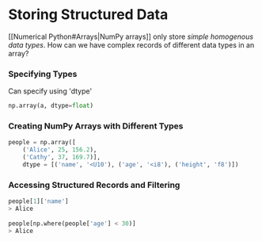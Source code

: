 # Storing Structured Data
[[Numerical Python#Arrays|NumPy arrays]] only store *simple homogenous data types*.
How can we have complex records of different data types in an array?

### Specifying Types
Can specify using 'dtype'
```python 
np.array(a, dtype=float)
```
### Creating NumPy Arrays with Different Types
```python
people = np.array([
	('Alice', 25, 156.2),
	('Cathy', 37, 169.7)],
	dtype = [('name', '<U10'), ('age', '<i8'), ('height', 'f8')])
```
### Accessing Structured Records and Filtering
```python
people[1]['name']
> Alice
 
people[np.where(people['age'] < 30)]
> Alice
```

